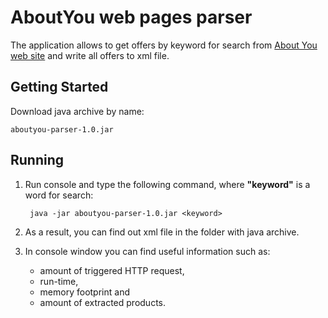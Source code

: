 # AboutYou web pages parser

The application allows to get offers by keyword for search from [About You web site](www.aboutyou.de) and write all offers to xml file.

## Getting Started

Download java archive by name:
      
   ```aboutyou-parser-1.0.jar```

## Running

1. Run console and type the following command, where **"keyword"** is a word for search:

      ``` java -jar aboutyou-parser-1.0.jar <keyword>```

2. As a result, you can find out xml file in the folder with java archive.
3. In console window you can find useful information such 
as: 
      * amount of triggered HTTP request, 
      * run-time, 
      * memory footprint and 
      * amount of extracted products.